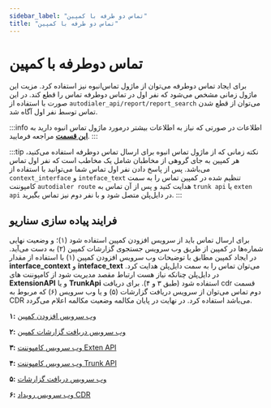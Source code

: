 ```yaml
---
sidebar_label: "تماس دو طرفه با کمپین"
title: "تماس دو طرفه با کمپین"
---
```



# تماس دوطرفه با کمپین

برای ایجاد تماس دوطرفه می‌توان از ماژول تماس‌انبوه نیز استفاده کرد. مزیت این ماژول زمانی مشخص می‌شود که نفر اول در تماس‌ دوطرفه تماس را قطع کند.
در این صورت با استفاده از `autodialer_api/report/report_search` می‌توان از قطع‌ شدن تماس توسط نفر اول آگاه شد.

:::info اطلاعات
در صورتی که نیاز به اطلاعات بیشتر درمورد ماژول تماس انبوه دارید به **[این قسمت](/autodialer/)** مراجعه فرمایید.
:::

:::tip نکته
زمانی که از ماژول تماس انبوه برای ارسال تماس دوطرفه استفاده می‌کنید، هر کمپین به جای گروهی از مخاطبان شامل یک مخاطب است که نفر اول تماس می‌باشد. پس از پاسخ دادن نفر اول تماس شما می‌توانید با استفاده از `context_interface` و `inteface_text` تنظیم شده در کمپین تماس را به سمت کامپوننت  `autodialer route` هدایت کنید و پس از آن تماس به `trunk api` یا `exten api` در دایل‌پلن متصل شود و با نفر دوم نیز تماس بگیرید.
:::

## فرایند پیاده سازی سناریو
برای ارسال تماس باید از سرویس افزودن کمپین استفاده شود (۱)؛ و وضعیت نهایی شماره‌ها در کمپین از طریق وب‌ سرویس جستجوی گزارشات کمپین (۲) به دست می‌آید. در ایجاد کمپین مطابق با توضیحات وب‌ سرویس افزودن کمپین (۱) با استفاده از مقدار **interface_context** و **inteface_text** می‌توان تماس را به سمت دایل‌پلن هدایت کرد. در دایل‌پلن چنانکه نیاز هست ارتباط مقصد مدیریت شود از کامپوننت های **ExtensionAPI** و یا **TrunkApi** استفاده شود (طبق ۳ و ۴). برای دریافت cdr قسمت دوم تماس می‌توان از سرویس دریافت گزارشات (۵) و یا وب‌ سرویس (۶) که مربوط به CDR می‌باشد استفاده کرد. در نهایت در پایان مکالمه وضعیت مکالمه اعلام می‌گردد.


 **۱:** [وب‌ سرویس افزودن کمپین](/i18n/fa/docusaurus-plugin-content-docs/current/developers/5-Autodialer_API/4-campaign/1-campaign_add.md/)

**۲:** [وب‌ سرویس دریافت گزارشات کمپین](/i18n/fa/docusaurus-plugin-content-docs/current/developers/5-Autodialer_API/7-report/1-report_search.md/)

**۳:** [وب‌ سرویس کامپوننت Exten API](/i18n/fa/docusaurus-plugin-content-docs/current/developers/3-SimotelWebhooks/3-DialplanApiComponents/3-exten_api.md/)

**۴:** [وب‌ سرویس کامپوننت Trunk API](/i18n/fa/docusaurus-plugin-content-docs/current/developers/3-SimotelWebhooks/3-DialplanApiComponents/4-trunk_api.md/)

**۵:** [وب‌ سرویس دریافت گزارشات](/i18n/fa/docusaurus-plugin-content-docs/current/developers/2-SimotelAPI/v4/13-report/4-report_cdr_search.md/)

**۶:** [وب‌ سرویس رویداد CDR](/i18n/fa/docusaurus-plugin-content-docs/current/developers/3-SimotelWebhooks/2-Events/14-cdr.md/) 